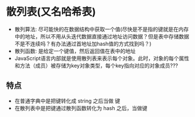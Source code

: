 <!--
 * @Author: x09898 coder_xujie@163.com
 * @Date: 2022-12-14 15:12:19
 * @LastEditors: x09898 coder_xujie@163.com
 * @FilePath: \HTML-CSS-Javascript-\dataStructure\HashMap\HashMap.md
 * @Description: 
-->
# 散列表(又名哈希表)

* 散列算法: 尽可能快的在数据结构中获取一个值(尽快是不是指的键就是在内存中的地址，所以不用从头迭代数据直接通过地址访问数据？但是表中存储数据不是不连续吗？有办法通过首地址加hash值的方式找到吗？)
* 散列函数: 是给定一个键值，然后返回值在表中的地址
* JavaScript语言内部就是使用散列表来表示每个对象。此时，对象的每个属性和方法（成员）被存储为key对象类型，每个key指向对应的对象成员???
  
## 特点

* 在普通字典中是把键转化成 string 之后当做 键
* 在散列表中是把键通过散列函数转化为 hash 之后，当做键

